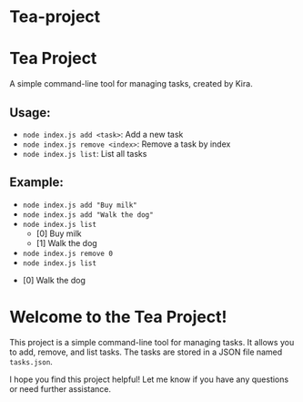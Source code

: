 # Tea-project
Tea Project
==========

A simple command-line tool for managing tasks, created by Kira.

Usage:
-----

* `node index.js add <task>`: Add a new task
* `node index.js remove <index>`: Remove a task by index
* `node index.js list`: List all tasks

Example:
--------

* `node index.js add "Buy milk"`
* `node index.js add "Walk the dog"`
* `node index.js list`
	+ [0] Buy milk
	+ [1] Walk the dog
* `node index.js remove 0`
* `node index.js list`

+ [0] Walk the dog

Welcome to the Tea Project!
===========================

This project is a simple command-line tool for managing tasks. It allows you to add, remove, and list tasks. The tasks are stored in a JSON file named `tasks.json`.

I hope you find this project helpful! Let me know if you have any questions or need further assistance.

